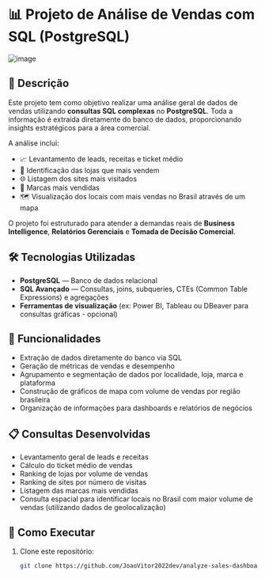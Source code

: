 # 📊 Projeto de Análise de Vendas com SQL (PostgreSQL)


![image](https://github.com/user-attachments/assets/793b6487-cfa3-40b0-b703-ac46dce72956)

## 📝 Descrição

Este projeto tem como objetivo realizar uma análise geral de dados de vendas utilizando **consultas SQL complexas** no **PostgreSQL**. Toda a informação é extraída diretamente do banco de dados, proporcionando insights estratégicos para a área comercial.

A análise inclui:

- 📈 Levantamento de leads, receitas e ticket médio
- 🏬 Identificação das lojas que mais vendem
- 🌐 Listagem dos sites mais visitados
- 🥇 Marcas mais vendidas
- 🗺️ Visualização dos locais com mais vendas no Brasil através de um mapa

O projeto foi estruturado para atender a demandas reais de **Business Intelligence**, **Relatórios Gerenciais** e **Tomada de Decisão Comercial**.

## 🛠️ Tecnologias Utilizadas

- **PostgreSQL** — Banco de dados relacional
- **SQL Avançado** — Consultas, joins, subqueries, CTEs (Common Table Expressions) e agregações
- **Ferramentas de visualização** (ex: Power BI, Tableau ou DBeaver para consultas gráficas - opcional)

## 🧩 Funcionalidades

- Extração de dados diretamente do banco via SQL
- Geração de métricas de vendas e desempenho
- Agrupamento e segmentação de dados por localidade, loja, marca e plataforma
- Construção de gráficos de mapa com volume de vendas por região brasileira
- Organização de informações para dashboards e relatórios de negócios

## 📋 Consultas Desenvolvidas

- Levantamento geral de leads e receitas
- Cálculo do ticket médio de vendas
- Ranking de lojas por volume de vendas
- Ranking de sites por número de visitas
- Listagem das marcas mais vendidas
- Consulta espacial para identificar locais no Brasil com maior volume de vendas (utilizando dados de geolocalização)

## 🚀 Como Executar

1. Clone este repositório:
   ```bash
   git clone https://github.com/JoaoVitor2022dev/analyze-sales-dashboard-data.git
